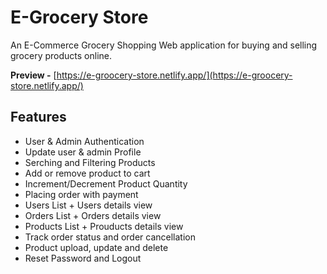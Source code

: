 
# E-Grocery Store

An E-Commerce Grocery Shopping Web application for buying and selling grocery products online.

**Preview -** [https://e-groocery-store.netlify.app/](https://e-groocery-store.netlify.app/)


## Features
 - User & Admin Authentication
 - Update user & admin Profile
 - Serching and Filtering Products
 - Add or remove product to cart
 - Increment/Decrement Product Quantity
 - Placing order with payment
 - Users List + Users details view
 - Orders List + Orders details view
 - Products List + Prouducts details view
 - Track order status and order cancellation
 - Product upload, update and delete
 - Reset Password and Logout
